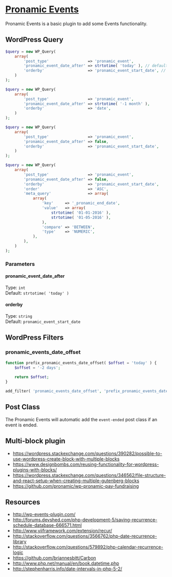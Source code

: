 # [Pronamic Events](http://www.happywp.com/plugins/pronamic-events/)

Pronamic Events is a basic plugin to add some Events functionality.

## WordPress Query

```php
$query = new WP_Query(
    array(
        'post_type'                 => 'pronamic_event',
        'pronamic_event_date_after' => strtotime( 'today' ), // default
        'orderby'                   => 'pronamic_event_start_date', // default
    )
);
```

```php
$query = new WP_Query(
    array(
        'post_type'                 => 'pronamic_event',
        'pronamic_event_date_after' => strtotime( '-1 month' ),
        'orderby'                   => 'date',
    )
);
```

```php
$query = new WP_Query(
    array(
        'post_type'                 => 'pronamic_event',
        'pronamic_event_date_after' => false,
        'orderby'                   => 'pronamic_event_start_date',
    )
);
```

```php
$query = new WP_Query(
    array(
        'post_type'                 => 'pronamic_event',
        'pronamic_event_date_after' => false,
        'orderby'                   => 'pronamic_event_start_date',
        'order'                     => 'ASC',
        'meta_query'                => array(
            array(
                'key'     => '_pronamic_end_date',
                'value'   => array(
                    strtotime( '01-01-2016' ),
                    strtotime( '01-05-2016' ),
                ),
                'compare' => 'BETWEEN',
                'type'    => 'NUMERIC',
            ),
        ),
    )
);
```

### Parameters

#### pronamic_event_date_after

Type: `int`  
Default: `strtotime( 'today' )`

#### orderby

Type: `string`  
Default: `pronamic_event_start_date`


## WordPress Filters

### pronamic_events_date_offset

```php
function prefix_pronamic_events_date_offset( $offset = 'today' ) {
	$offset = '-2 days';
	
	return $offset;
}

add_filter( 'pronamic_events_date_offset', 'prefix_pronamic_events_date_offset' );
```


## Post Class

The Pronamic Events will automatic add the `event-ended` post class if an 
event is ended.

## Multi-block plugin

- https://wordpress.stackexchange.com/questions/390282/possible-to-use-wordpress-create-block-with-multiple-blocks
- https://www.designbombs.com/reusing-functionality-for-wordpress-plugins-with-blocks/
- https://wordpress.stackexchange.com/questions/346562/file-structure-and-react-setup-when-creating-multiple-gutenberg-blocks
- https://github.com/pronamic/wp-pronamic-pay-fundraising

## Resources

*	http://wp-events-plugin.com/
*	http://forums.devshed.com/php-development-5/saving-recurrence-schedule-database-666571.html
*	http://www.yiiframework.com/extension/recur/
*	http://stackoverflow.com/questions/3566762/php-date-recurrence-library
*	http://stackoverflow.com/questions/579892/php-calendar-recurrence-logic
*	https://github.com/briannesbitt/Carbon
*	http://www.php.net/manual/en/book.datetime.php
*	http://stephenharris.info/date-intervals-in-php-5-2/
